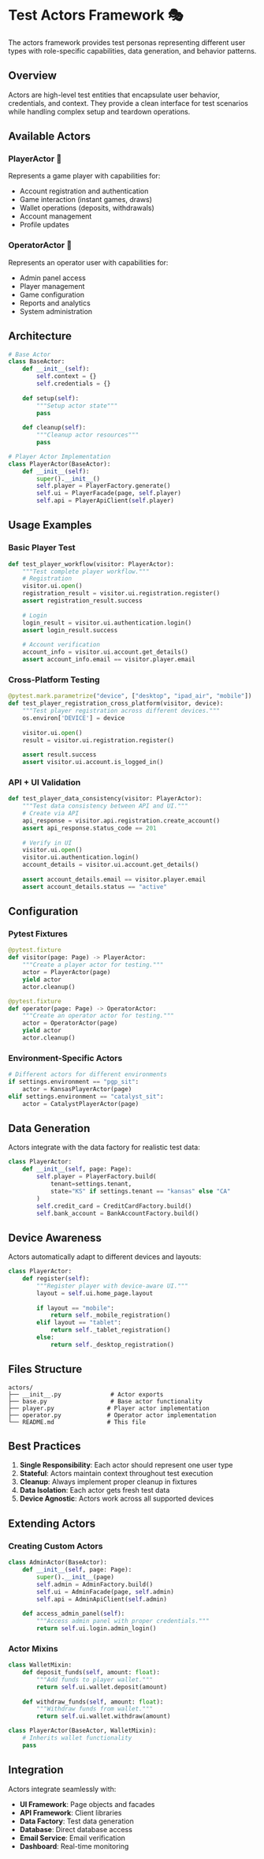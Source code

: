 # Test Actors Framework 🎭

The actors framework provides test personas representing different user types with role-specific capabilities, data generation, and behavior patterns.

## Overview

Actors are high-level test entities that encapsulate user behavior, credentials, and context. They provide a clean interface for test scenarios while handling complex setup and teardown operations.

## Available Actors

### PlayerActor 👤
Represents a game player with capabilities for:
- Account registration and authentication
- Game interaction (instant games, draws)
- Wallet operations (deposits, withdrawals)
- Account management
- Profile updates

### OperatorActor 🔧
Represents an operator user with capabilities for:
- Admin panel access
- Player management
- Game configuration
- Reports and analytics
- System administration

## Architecture

```python
# Base Actor
class BaseActor:
    def __init__(self):
        self.context = {}
        self.credentials = {}
    
    def setup(self):
        """Setup actor state"""
        pass
    
    def cleanup(self):
        """Cleanup actor resources"""
        pass

# Player Actor Implementation
class PlayerActor(BaseActor):
    def __init__(self):
        super().__init__()
        self.player = PlayerFactory.generate()
        self.ui = PlayerFacade(page, self.player)
        self.api = PlayerApiClient(self.player)
```

## Usage Examples

### Basic Player Test
```python
def test_player_workflow(visitor: PlayerActor):
    """Test complete player workflow."""
    # Registration
    visitor.ui.open()
    registration_result = visitor.ui.registration.register()
    assert registration_result.success
    
    # Login
    login_result = visitor.ui.authentication.login()
    assert login_result.success
    
    # Account verification
    account_info = visitor.ui.account.get_details()
    assert account_info.email == visitor.player.email
```

### Cross-Platform Testing
```python
@pytest.mark.parametrize("device", ["desktop", "ipad_air", "mobile"])
def test_player_registration_cross_platform(visitor, device):
    """Test player registration across different devices."""
    os.environ['DEVICE'] = device
    
    visitor.ui.open()
    result = visitor.ui.registration.register()
    
    assert result.success
    assert visitor.ui.account.is_logged_in()
```

### API + UI Validation
```python
def test_player_data_consistency(visitor: PlayerActor):
    """Test data consistency between API and UI."""
    # Create via API
    api_response = visitor.api.registration.create_account()
    assert api_response.status_code == 201
    
    # Verify in UI
    visitor.ui.open()
    visitor.ui.authentication.login()
    account_details = visitor.ui.account.get_details()
    
    assert account_details.email == visitor.player.email
    assert account_details.status == "active"
```

## Configuration

### Pytest Fixtures
```python
@pytest.fixture
def visitor(page: Page) -> PlayerActor:
    """Create a player actor for testing."""
    actor = PlayerActor(page)
    yield actor
    actor.cleanup()

@pytest.fixture
def operator(page: Page) -> OperatorActor:
    """Create an operator actor for testing."""
    actor = OperatorActor(page)
    yield actor
    actor.cleanup()
```

### Environment-Specific Actors
```python
# Different actors for different environments
if settings.environment == "pgp_sit":
    actor = KansasPlayerActor(page)
elif settings.environment == "catalyst_sit":
    actor = CatalystPlayerActor(page)
```

## Data Generation

Actors integrate with the data factory for realistic test data:

```python
class PlayerActor:
    def __init__(self, page: Page):
        self.player = PlayerFactory.build(
            tenant=settings.tenant,
            state="KS" if settings.tenant == "kansas" else "CA"
        )
        self.credit_card = CreditCardFactory.build()
        self.bank_account = BankAccountFactory.build()
```

## Device Awareness

Actors automatically adapt to different devices and layouts:

```python
class PlayerActor:
    def register(self):
        """Register player with device-aware UI."""
        layout = self.ui.home_page.layout
        
        if layout == "mobile":
            return self._mobile_registration()
        elif layout == "tablet":
            return self._tablet_registration()
        else:
            return self._desktop_registration()
```

## Files Structure

```
actors/
├── __init__.py              # Actor exports
├── base.py                  # Base actor functionality
├── player.py               # Player actor implementation
├── operator.py             # Operator actor implementation
└── README.md               # This file
```

## Best Practices

1. **Single Responsibility**: Each actor should represent one user type
2. **Stateful**: Actors maintain context throughout test execution
3. **Cleanup**: Always implement proper cleanup in fixtures
4. **Data Isolation**: Each actor gets fresh test data
5. **Device Agnostic**: Actors work across all supported devices

## Extending Actors

### Creating Custom Actors
```python
class AdminActor(BaseActor):
    def __init__(self, page: Page):
        super().__init__(page)
        self.admin = AdminFactory.build()
        self.ui = AdminFacade(page, self.admin)
        self.api = AdminApiClient(self.admin)
    
    def access_admin_panel(self):
        """Access admin panel with proper credentials."""
        return self.ui.login.admin_login()
```

### Actor Mixins
```python
class WalletMixin:
    def deposit_funds(self, amount: float):
        """Add funds to player wallet."""
        return self.ui.wallet.deposit(amount)
    
    def withdraw_funds(self, amount: float):
        """Withdraw funds from wallet."""
        return self.ui.wallet.withdraw(amount)

class PlayerActor(BaseActor, WalletMixin):
    # Inherits wallet functionality
    pass
```

## Integration

Actors integrate seamlessly with:
- **UI Framework**: Page objects and facades
- **API Framework**: Client libraries
- **Data Factory**: Test data generation
- **Database**: Direct database access
- **Email Service**: Email verification
- **Dashboard**: Real-time monitoring
